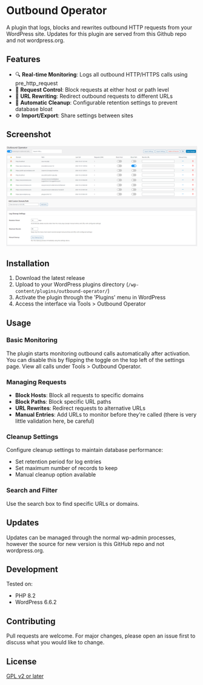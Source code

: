 # Outbound Operator

A plugin that logs, blocks and rewrites outbound HTTP requests from your WordPress site. Updates for this plugin are served from this Github repo and not wordpress.org.

## Features

- 🔍 **Real-time Monitoring**: Logs all outbound HTTP/HTTPS calls using pre_http_request
- 🚫 **Request Control**: Block requests at either host or path level
- 🔄 **URL Rewriting**: Redirect outbound requests to different URLs
- 🧹 **Automatic Cleanup**: Configurable retention settings to prevent database bloat
- ⚙️ **Import/Export**: Share settings between sites

## Screenshot

![Outbound Operator Main Interface](screenshots/outbound-operator-settings.png)

## Installation

1. Download the latest release
2. Upload to your WordPress plugins directory (`/wp-content/plugins/outbound-operator/`)
3. Activate the plugin through the 'Plugins' menu in WordPress
4. Access the interface via Tools > Outbound Operator

## Usage

### Basic Monitoring

The plugin starts monitoring outbound calls automatically after activation. You can disable this by flipping the toggle on the top left of the settings page. View all calls under Tools > Outbound Operator.

### Managing Requests

- **Block Hosts**: Block all requests to specific domains
- **Block Paths**: Block specific URL paths
- **URL Rewrites**: Redirect requests to alternative URLs
- **Manual Entries**: Add URLs to monitor before they're called (there is very little validation here, be careful)

### Cleanup Settings

Configure cleanup settings to maintain database performance:
- Set retention period for log entries
- Set maximum number of records to keep
- Manual cleanup option available

### Search and Filter

Use the search box to find specific URLs or domains.

## Updates
Updates can be managed through the normal wp-admin processes, however the source for new version is this GitHub repo and not wordpress.org.

## Development

Tested on:
- PHP 8.2
- WordPress 6.6.2

## Contributing

Pull requests are welcome. For major changes, please open an issue first to discuss what you would like to change.

## License

[GPL v2 or later](https://www.gnu.org/licenses/gpl-2.0.html)
